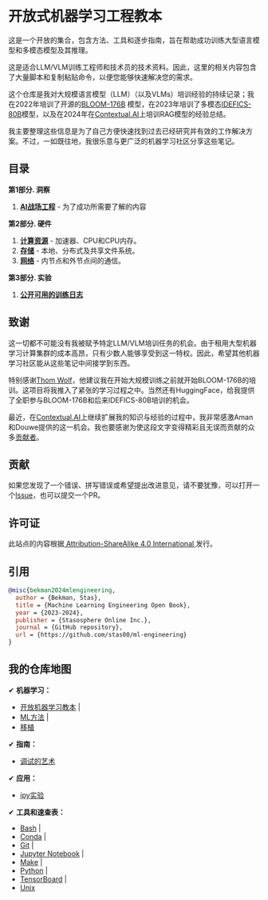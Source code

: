 # 开放式机器学习工程教本

这是一个开放的集合，包含方法、工具和逐步指南，旨在帮助成功训练大型语言模型和多模态模型及其推理。

这是适合LLM/VLM训练工程师和技术员的技术资料。因此，这里的相关内容包含了大量脚本和复制粘贴命令，以便您能够快速解决您的需求。

这个仓库是我对大规模语言模型（LLM）（以及VLMs）培训经验的持续记录；我在2022年培训了开源的[BLOOM-176B](https://huggingface.co/bigscience/bloom) 模型，在2023年培训了多模态[IDEFICS-80B](https://huggingface.co/HuggingFaceM4/idefics-80b-instruct)模型，以及在2024年在[Contextual.AI](https://contextual.ai/)上培训RAG模型的经验总结。

我主要整理这些信息是为了自己方便快速找到过去已经研究并有效的工作解决方案。不过，一如既往地，我很乐意与更广泛的机器学习社区分享这些笔记。

## 目录

**第1部分. 洞察**

1. **[AI战场工程](./insights/ai-battlefield.md)** - 为了成功所需要了解的内容

**第2部分. 硬件**

1. **[计算资源](compute)** - 加速器、CPU和CPU内存。
1. **[存储](storage)** - 本地、分布式及共享文件系统。
1. **[网络](network)** - 内节点和外节点间的通信。

**第3部分. 实验**

1. **[公开可用的训练日志](#publicly-available-training-llmvlm-logbooks)**

## 致谢

这一切都不可能没有我被赋予特定LLM/VLM培训任务的机会。由于租用大型机器学习计算集群的成本高昂，只有少数人能够享受到这一特权。因此，希望其他机器学习社区能从这些笔记中间接学到东西。

特别感谢[Thom Wolf](https://github.com/thomwolf)，他建议我在开始大规模训练之前就开始BLOOM-176B的培训。这项目将我推入了紧张的学习过程之中。当然还有HuggingFace，给我提供了全职参与BLOOM-176B和后来IDEFICS-80B培训的机会。

最近，在[Contextual.AI](https://contextual.ai/)上继续扩展我的知识与经验的过程中，我非常感激Aman和Douwe提供的这一机会。我也要感谢为使这段文字变得精彩且无误而贡献的众多[贡献者](contributors.md)。

## 贡献

如果您发现了一个错误、拼写错误或希望提出改进意见，请不要犹豫，可以打开一个[Issue](https://github.com/stas00/ml-engineering/issues)，也可以提交一个PR。

## 许可证

此站点的内容根据[ Attribution-ShareAlike 4.0 International ](LICENSE-CC-BY-SA) 发行。

## 引用

```bibtex
@misc{bekman2024mlengineering,
  author = {Bekman, Stas},
  title = {Machine Learning Engineering Open Book},
  year = {2023-2024},
  publisher = {Stasosphere Online Inc.},
  journal = {GitHub repository},
  url = {https://github.com/stas00/ml-engineering}
}
```

## 我的仓库地图

✔ **机器学习：**
 - [开放机器学习教本](https://github.com/stas00/ml-engineering) |
 - [ML方法](https://github.com/stas00/ml-ways) |
 - [移植](https://github.com/stas00/porting)

✔ **指南：**
 - [调试的艺术](https://github.com/stas00/the-art-of-debugging)

✔ **应用：**
 - [ipy实验](https://github.com/stas00/ipyexperiments)

✔ **工具和速查表：**
 - [Bash](https://github.com/stas00/bash-tools) |
 - [Conda](https://github.com/stas00/conda-tools) |
 - [Git](https://github.com/stas00/git-tools) |
 - [Jupyter Notebook](https://github.com/stas00/jupyter-notebook-tools) |
 - [Make](https://github.com/stas00/make-tools) |
 - [Python](https://github.com/stas00/python-tools) |
 - [TensorBoard](https://github.com/stas00/tensorboard-tools) |
 - [Unix](https://github.com/stas00/unix-tools)